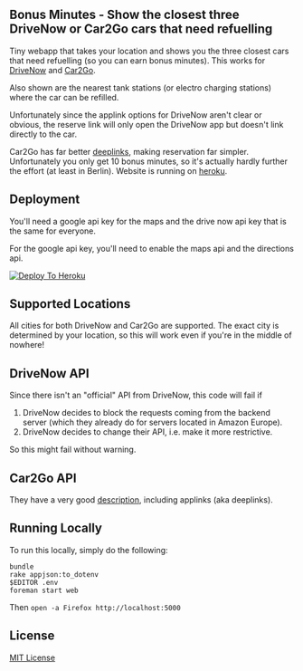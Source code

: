 Bonus Minutes - Show the closest three DriveNow or Car2Go cars that need refuelling
---

Tiny webapp that takes your location and shows you the three closest
cars that need refuelling (so you can earn bonus minutes). This works for
[DriveNow](https://dnbm.herokuapp.com/cars?csc=dnw) and
[Car2Go](https://dnbm.herokuapp.com/cars?csc=ctg).

Also shown are the nearest tank stations (or electro charging stations)
where the car can be refilled.

Unfortunately since the applink options for DriveNow aren't clear or
obvious, the reserve link will only open the DriveNow app but doesn't
link directly to the car.

Car2Go has far better [deeplinks](https://github.com/car2go/openAPI/wiki/Deeplinks-to-car2go-app), making
reservation far simpler. Unfortunately you only get 10 bonus minutes,
so it's actually hardly further the effort (at least in Berlin).
Website is running on [heroku](https://dnbm.herokuapp.com).

Deployment
---

You'll need a google api key for the maps and the drive now api key that
is the same for everyone.

For the google api key, you'll need to enable the maps api and the
directions api.

[![Deploy To Heroku](https://www.herokucdn.com/deploy/button.png)](https://heroku.com/deploy?template=https://github.com/gorenje/drivenow)

Supported Locations
---

All cities for both DriveNow and Car2Go are supported. The exact city is
determined by your location, so this will work even if you're in the
middle of nowhere!

DriveNow API
---

Since there isn't an "official" API from DriveNow, this code will fail if

1. DriveNow decides to block the requests coming from the backend server (which they already do for servers located in Amazon Europe).
2. DriveNow decides to change their API, i.e. make it more restrictive.

So this might fail without warning.

Car2Go API
---

They have a very good [description](https://github.com/car2go/openAPI),
including applinks (aka deeplinks).

Running Locally
---

To run this locally, simply do the following:

```
bundle
rake appjson:to_dotenv
$EDITOR .env
foreman start web
```

Then ```open -a Firefox http://localhost:5000```

License
---

[MIT License](https://opensource.org/licenses/MIT)
